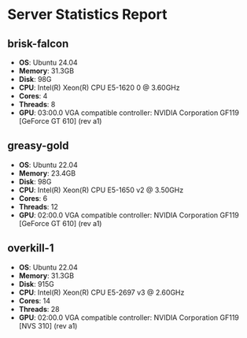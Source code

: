 # Server Statistics Report
## brisk-falcon
- **OS**: Ubuntu 24.04
- **Memory**: 31.3GB
- **Disk**: 98G
- **CPU**: Intel(R) Xeon(R) CPU E5-1620 0 @ 3.60GHz
- **Cores**: 4
- **Threads**: 8
- **GPU**: 03:00.0 VGA compatible controller: NVIDIA Corporation GF119 [GeForce GT 610] (rev a1)

## greasy-gold
- **OS**: Ubuntu 22.04
- **Memory**: 23.4GB
- **Disk**: 98G
- **CPU**: Intel(R) Xeon(R) CPU E5-1650 v2 @ 3.50GHz
- **Cores**: 6
- **Threads**: 12
- **GPU**: 02:00.0 VGA compatible controller: NVIDIA Corporation GF119 [GeForce GT 610] (rev a1)

## overkill-1
- **OS**: Ubuntu 22.04
- **Memory**: 31.3GB
- **Disk**: 915G
- **CPU**: Intel(R) Xeon(R) CPU E5-2697 v3 @ 2.60GHz
- **Cores**: 14
- **Threads**: 28
- **GPU**: 02:00.0 VGA compatible controller: NVIDIA Corporation GF119 [NVS 310] (rev a1)

